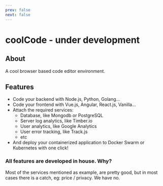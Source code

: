 ```yaml
---
prev: false
next: false
---
```

# coolCode - under development

## About
A cool browser based code editor environment.

## Features
- Code your backend with Node.js, Python, Golang...
- Code your frontend with Vue.js, Angular, React.js, Vanilla...
- Attach the required services:
    - Database, like Mongodb or PostgreSQL
    - Server log analytics, like Timber.io
    - User analytics, like Google Analytics
    - User error tracking, like Track.js
    - etc
- And deploy your containerized application to Docker Swarm or Kubernetes with one click!

### All features are developed in house. Why?

Most of the services mentioned as example, are pretty good, but in most cases there is a catch, eg: price / privacy.
We have no.